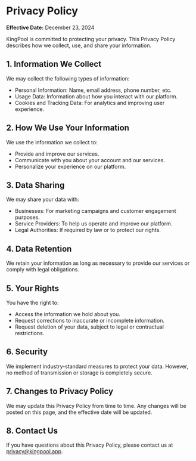 # Privacy Policy

**Effective Date:** December 23, 2024

KingPool is committed to protecting your privacy. This Privacy Policy describes how we collect, use, and share your information.

## 1. Information We Collect
We may collect the following types of information:
- Personal Information: Name, email address, phone number, etc.
- Usage Data: Information about how you interact with our platform.
- Cookies and Tracking Data: For analytics and improving user experience.

## 2. How We Use Your Information
We use the information we collect to:
- Provide and improve our services.
- Communicate with you about your account and our services.
- Personalize your experience on our platform.

## 3. Data Sharing
We may share your data with:
- Businesses: For marketing campaigns and customer engagement purposes.
- Service Providers: To help us operate and improve our platform.
- Legal Authorities: If required by law or to protect our rights.

## 4. Data Retention
We retain your information as long as necessary to provide our services or comply with legal obligations.

## 5. Your Rights
You have the right to:
- Access the information we hold about you.
- Request corrections to inaccurate or incomplete information.
- Request deletion of your data, subject to legal or contractual restrictions.

## 6. Security
We implement industry-standard measures to protect your data. However, no method of transmission or storage is completely secure.

## 7. Changes to Privacy Policy
We may update this Privacy Policy from time to time. Any changes will be posted on this page, and the effective date will be updated.

## 8. Contact Us
If you have questions about this Privacy Policy, please contact us at privacy@kingpool.app.
